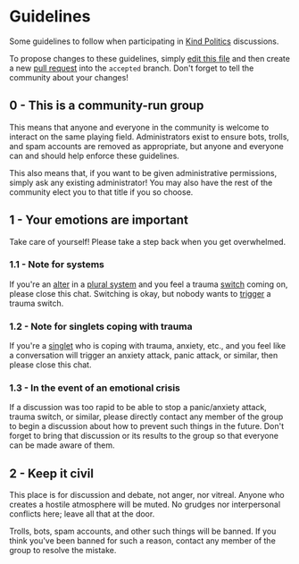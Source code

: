 # Guidelines
Some guidelines to follow when participating in [Kind Politics](https://t.me/KindPolitics) discussions.

To propose changes to these guidelines, simply [edit this file](https://github.com/KindPolitics/Guidelines/edit/accepted/README.md) and then create a new [pull request](https://docs.github.com/articles/using-pull-requests) into the `accepted` branch. Don't forget to tell the community about your changes!



## 0 - This is a community-run group

This means that anyone and everyone in the community is welcome to interact on the same playing field. Administrators exist to ensure bots, trolls, and spam accounts are removed as appropriate, but anyone and everyone can and should help enforce these guidelines.

This also means that, if you want to be given administrative permissions, simply ask any existing administrator! You may also have the rest of the community elect you to that title if you so choose.



## 1 - Your emotions are important

Take care of yourself! Please take a step back when you get overwhelmed.


### 1.1 - Note for systems

If you're an [alter](https://pluralpedia.org/w/Alter) in a [plural system](https://pluralpedia.org/w/System) and you feel a trauma [switch](https://pluralpedia.org/w/Switching) coming on, please close this chat. Switching is okay, but nobody wants to [trigger](https://pluralpedia.org/w/Trigger) a trauma switch.


### 1.2 - Note for singlets coping with trauma

If you're a [singlet](https://pluralpedia.org/w/Singlet) who is coping with trauma, anxiety, etc., and you feel like a conversation will trigger an anxiety attack, panic attack, or similar, then please close this chat.


### 1.3 - In the event of an emotional crisis

If a discussion was too rapid to be able to stop a panic/anxiety attack, trauma switch, or similar, please directly contact any member of the group to begin a discussion about how to prevent such things in the future. Don't forget to bring that discussion or its results to the group so that everyone can be made aware of them.



## 2 - Keep it civil
This place is for discussion and debate, not anger, nor vitreal. Anyone who creates a hostile atmosphere will be muted. No grudges nor interpersonal conflicts here; leave all that at the door.

Trolls, bots, spam accounts, and other such things will be banned. If you think you've been banned for such a reason, contact any member of the group to resolve the mistake.
